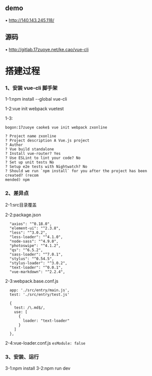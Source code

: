 
## demo
• http://140.143.245.118/

## 源码
• http://gitlab.17zuoye.net/ke.cao/vue-cli


# 搭建过程
### 1、安装 vue-cli 脚手架

1-1:npm install --global vue-cli

1-2:vue init webpack vuetest

1-3:
```
bogon:17zuoye caoke$ vue init webpack zxonline

? Project name zxonline
? Project description A Vue.js project
? Author
? Vue build standalone
? Install vue-router? Yes
? Use ESLint to lint your code? No
? Set up unit tests No
? Setup e2e tests with Nightwatch? No
? Should we run `npm install` for you after the project has been created? (recom
mended) npm
```

### 2、差异点
2-1:src目录覆盖

2-2:package.json
```
  "axios": "^0.18.0",
  "element-ui": "^2.3.8",
  "less": "^3.0.2",
  "less-loader": "^4.1.0",
  "node-sass": "^4.9.0",
  "photoswipe": "^4.1.2",
  "qs": "^6.5.2",
  "sass-loader": "^7.0.1",
  "stylus": "^0.54.5",
  "stylus-loader": "^3.0.2",
  "text-loader": "^0.0.1",
  "vue-markdown": "^2.2.4",
```

2-3:webpack.base.conf.js
```
  app: './src/entry/main.js',
  test: './src/entry/test.js'

  {
    test: /\.md$/,
    use: [
      {
        loader: "text-loader"
      }
    ]
  },
```

2-4:vue-loader.conf.js
`esModule: false`

### 3、安装、运行
3-1:npm install
3-2:npm run dev
